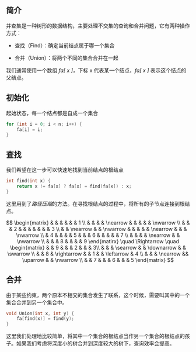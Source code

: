 ## 简介
并查集是一种树形的数据结构，主要处理不交集的查询和合并问题，它有两种操作方式：

* 查找（Find）：确定当前结点属于哪一个集合

* 合并（Union）：将两个不同的集合合并在一起

我们通常使用一个数组 *fa[ x ]*，下标 x 代表某一个结点，*fa[ x ]* 表示这个结点的父结点。

## 初始化
起始状态，每一个结点都是自成一个集合

```cpp
for (int i = 0; i < n; i++) {
    fa[i] = i;
}
```

## 查找
我们希望在这一步可以快速地找到当前结点的根结点

```cpp
int find(int x) {
    return x != fa[x] ? fa[x] = find(fa[x]) : x;
}
```

这里用到了*路径压缩*的方法。在寻找根结点的过程中，将所有的子节点连接到根结点。

$$
\begin{matrix}
& & & & & & 1 \\
& & & & \nearrow & & & & & \nwarrow \\
& & & 2 & & & & & & & 3 \\
& & \nearrow & & \nwarrow & & & & & \nearrow & & & \nwarrow \\
& 4 & & & & 5 & & & 6 & & & & & 7 \\
& & & & \nearrow & & \nwarrow \\
& & & 8 & & & & 9 
\end{matirx} \quad \Rightarrow \quad
\begin{matrix}
& & 9 & & & 2 & & & 3\\
& & & \searrow & & \downarrow & & \swarrow \\
& & 8 & \rightarrow & & 1 & & \leftarrow & 4 \\
& & & \nearrow && \uparrow & & \nwarrow \\
& & 7 & & & 6 & & & 5
\end{matrix}
$$

## 合并
由于某些约束，两个原本不相交的集合发生了联系，这个时候，需要叫其中的一个集合合并到另一个集合中。

```cpp
void Union(int x, int y) {
    fa[find(x)] = find(y);
}
```

这里我们处理地比较简单，将其中一个集合的根结点当作另一个集合的根结点的孩子。如果我们考虑将深度小的树合并到深度较大的树下，查询效率会提高。
